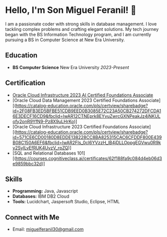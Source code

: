 # Hello, I'm Son Miguel Feranil! 👋

I am a passionate coder with strong skills in database management. I love tackling complex problems and crafting elegant solutions. My tech journey began with the BS Information Technology program, and I am currently pursuing a BS in Computer Science at New Era University.

## Education

- **BS Computer Science**
  New Era University
  _2023-Present_

## Certification

- [Oracle Cloud Infrastructure 2023 AI Certified Foundations Associate](Certification_links_here)
- [Oracle Cloud Data Management 2023 Certified Foundations Associate][(https://catalog-education.oracle.com/pls/certview/sharebadge?id=2F08FB3ED5BFBE51CDB9EED0B3085E72C23A50CB274272DFCDA16E3DECF16CD9&fbclid=IwAR12CTNEprk8EYvuZwrcGXNPeakJz4jNKULofy2onR9YfN9-Pz8X9uLHrKo)]
- [Oracle Cloud Infrastructure 2023 Certified Foundations Associate][(https://catalog-education.oracle.com/pls/certview/sharebadge?id=571CE6CD00180D8EDDE138228CC8BA825315CAC6CFDDF800E439B08C150A6EF6&fbclid=IwAR2FIs_0cI6YVzzH_lB4jDLLOppgEGVwu0R9ky2SyILvEfRUK4UvzV_rpZQ)]
- [SQL and Relational Databases 101][(https://courses.cognitiveclass.ai/certificates/62f188fa9c084d4eb06d3e9859bbc32d)]

## Skills

- **Programming:** Java, Javascript
- **Databases:** IBM DB2 Cloud
- **Tools:** Lucidchart, Jaspersoft Studio, Eclipse, HTML

## Connect with Me

- Email: miguelferanil30@gmail.com
